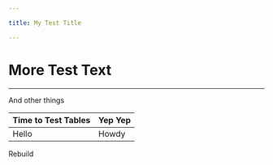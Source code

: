 ```yaml
---

title: My Test Title

---
```


# More Test Text

---

And other things

| Time to Test Tables | Yep Yep |
|:---|:---|
| Hello | Howdy |

Rebuild
